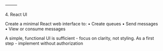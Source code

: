 ⸻

4.⁠ React UI

Create a minimal React web interface to:
• Create queues
• Send messages
• View or consume messages

A simple, functional UI is sufficient - focus on clarity, not styling.
As a first step - implement without authorization
